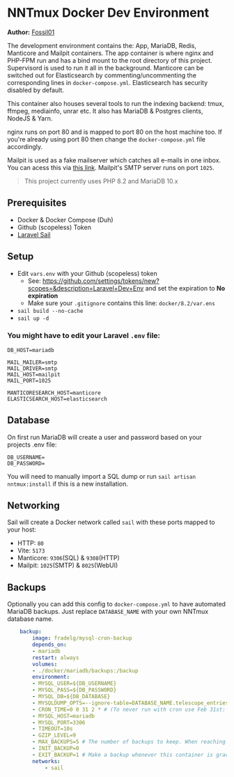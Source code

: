 # NNTmux Docker Dev Environment

**Author:** [Fossil01](https://github.com/Fossil01)

The development environment contains the: App, MariaDB, Redis, Manticore and Mailpit containers. The app container is where nginx and PHP-FPM run and has a bind mount to the root directory of this project. Supervisord is used to run it all in the background. Manticore can be switched out for Elasticsearch by commenting/uncommenting the corresponding lines in `docker-compose.yml`. Elasticsearch has security disabled by default.

This container also houses several tools to run the indexing backend: tmux, ffmpeg, mediainfo, unrar etc. It also has MariaDB & Postgres clients, NodeJS & Yarn.

nginx runs on port 80 and is mapped to port 80 on the host machine too. If you're already using port 80 then change the `docker-compose.yml` file accordingly.

Mailpit is used as a fake mailserver which catches all e-mails in one inbox. You can acess this via [this link](http://localhost:8025). Mailpit's SMTP server runs on port `1025`.

>This project currently uses PHP 8.2 and MariaDB 10.x

## Prerequisites

- Docker & Docker Compose (Duh)
- Github (scopeless) Token
- [Laravel Sail](https://laravel.com/docs/10.x/sail)

## Setup

- Edit `vars.env` with your Github (scopeless) token
  - See: https://github.com/settings/tokens/new?scopes=&description=Laravel+Dev+Env and set the expiration to **No expiration**
  - Make sure your `.gitignore` contains this line: `docker/8.2/var.ens`
- `sail build --no-cache`
- `sail up -d`

### You might have to edit your Laravel `.env` file:

```
DB_HOST=mariadb

MAIL_MAILER=smtp
MAIL_DRIVER=smtp
MAIL_HOST=mailpit
MAIL_PORT=1025

MANTICORESEARCH_HOST=manticore
ELASTICSEARCH_HOST=elasticsearch
```

## Database
On first run MariaDB will create a user and password based on your projects .env file:

```
DB_USERNAME=
DB_PASSWORD=
```

You will need to manually import a SQL dump or run `sail artisan nntmux:install` if this is a new installation.

## Networking
Sail will create a Docker network called `sail` with these ports mapped to your host:
- HTTP: `80`
- Vite: `5173`
- Manticore: `9306`(SQL) & `9308`(HTTP)
- Mailpit: `1025`(SMTP) & `8025`(WebUI)

## Backups

Optionally you can add this config to `docker-compose.yml` to have automated MariaDB backups. Just replace `DATABASE_NAME` with your own NNTmux database name.

```yaml
    backup:
        image: fradelg/mysql-cron-backup
        depends_on:
        - mariadb
        restart: always
        volumes:
        - ./docker/mariadb/backups:/backup
        environment:
        - MYSQL_USER=${DB_USERNAME}
        - MYSQL_PASS=${DB_PASSWORD}
        - MYSQL_DB=${DB_DATABASE}
        - MYSQLDUMP_OPTS=--ignore-table=DATABASE_NAME.telescope_entries --ignore-table=DATABASE_NAME.telescope_entries_tags
        - CRON_TIME=0 0 31 2 * # (To never run with cron use Feb 31st: 0 0 31 2 *)
        - MYSQL_HOST=mariadb
        - MYSQL_PORT=3306
        - TIMEOUT=10s
        - GZIP_LEVEL=9
        - MAX_BACKUPS=5 # The number of backups to keep. When reaching the limit, the old backup will be discarded.
        - INIT_BACKUP=0
        - EXIT_BACKUP=1 # Make a backup whenever this container is gracefully stopped.
        networks:
            - sail
```